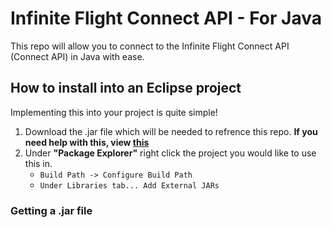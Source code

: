 # Infinite Flight Connect API - For Java
This repo will allow you to connect to the Infinite Flight Connect API (Connect API) in Java with ease.

## How to install into an Eclipse project
Implementing this into your project is quite simple!

1. Download the .jar file which will be needed to refrence this repo. **If you need help with this, view [this](#How-to-install)**
2. Under **"Package Explorer"** right click the project you would like to use this in.
   - ```Build Path -> Configure Build Path```
   - ```Under Libraries tab... Add External JARs```





### Getting a .jar file

